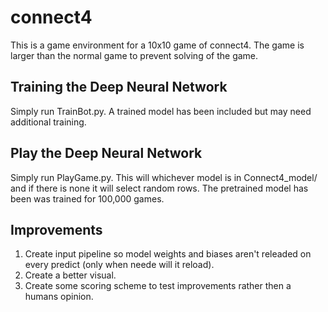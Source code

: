 # connect4

This is a game environment for a 10x10 game of connect4.  The game is larger than the normal game to prevent solving of the game.


## Training the Deep Neural Network

Simply run TrainBot.py.  A trained model has been included but may need additional training.

## Play the Deep Neural Network

Simply run PlayGame.py.  This will whichever model is in Connect4_model/ and if there is none it will select random rows.  The pretrained model has been was trained for 100,000 games.

## Improvements

1. Create input pipeline so model weights and biases aren't releaded on every predict (only when neede will it reload).
2.  Create a better visual.
3.  Create some scoring scheme to test improvements rather then a humans opinion.
